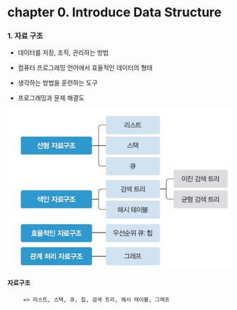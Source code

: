 # chapter 0. Introduce Data Structure

### 1. 자료 구조

- 데이터를 저장, 조직, 관리하는 방법   

- 컴퓨터 프로그래밍 언어에서 효율적인 데이터의 형태

- 생각하는 방법을 훈련하는 도구

- 프로그래밍과 문제 해결도   

![datastructure](https://github.com/BangYunseo/TIL/blob/main/CS/Data%20Structure/%20Image/ch0/datastructure.PNG) 

#### 자료구조
         => 리스트, 스택, 큐, 힙, 검색 트리, 해시 테이블, 그래프

